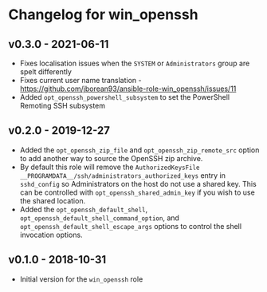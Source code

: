 # Changelog for win_openssh

## v0.3.0 - 2021-06-11

* Fixes localisation issues when the `SYSTEM` or `Administrators` group are spelt differently
* Fixes current user name translation - https://github.com/jborean93/ansible-role-win_openssh/issues/11
* Added `opt_openssh_powershell_subsystem` to set the PowerShell Remoting SSH subsystem


## v0.2.0 - 2019-12-27

* Added the `opt_openssh_zip_file` and `opt_openssh_zip_remote_src` option to add another way to source the OpenSSH zip archive.
* By default this role will remove the `AuthorizedKeysFile __PROGRAMDATA__/ssh/administrators_authorized_keys` entry in `sshd_config` so Administrators on the host do not use a shared key. This can be controlled with `opt_openssh_shared_admin_key` if you wish to use the shared location.
* Added the `opt_openssh_default_shell`, `opt_openssh_default_shell_command_option`, and `opt_openssh_default_shell_escape_args` options to control the shell invocation options.


## v0.1.0 - 2018-10-31

* Initial version for the `win_openssh` role
